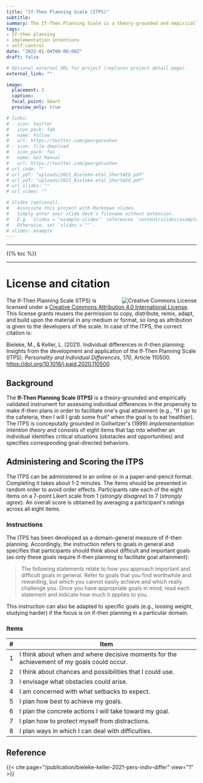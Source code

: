 ```yaml
---
title: "If-Then Planning Scale (ITPS)"
subtitle: 
summary: The If-Then Planning Scale is a theory-grounded and empirically validated instrument for assesssing the propensity to think about when, where, and how to act towards a goal.
tags:
- If-then planning
- implementation intentions
- self-control
date: "2022-01-04T00:00:00Z"
draft: false

# Optional external URL for project (replaces project detail page).
external_link: ""

image:
  placement: 2
  caption: 
  focal_point: Smart
  preview_only: true

# links:
# - icon: twitter
#   icon_pack: fab
#   name: Follow
#   url: https://twitter.com/georgecushen
# - icon: file-download
#   icon_pack: fas
#   name: Get Manual
#   url: https://twitter.com/georgecushen
# url_code: ""
# url_pdf: "uploads/2021_Bieleke-etal_ShortAEQ.pdf"
# url_pdf: "uploads/2021_Bieleke-etal_ShortAEQ.pdf"
# url_slides: ""
# url_video: ""

# Slides (optional).
#   Associate this project with Markdown slides.
#   Simply enter your slide deck's filename without extension.
#   E.g. `slides = "example-slides"` references `content/slides/example-slides.md`.
#   Otherwise, set `slides = ""`.
# slides: example
---
```


***
{{% toc %}}
***

# License and citation
<a rel="license" href="http://creativecommons.org/licenses/by/4.0/" target="_blank"><img alt="Creative Commons License" style="float: right; border-width:0; margin-left: 10px; margin-top: 0px; amrgin-bottom: 0px" src="https://i.creativecommons.org/l/by/4.0/88x31.png" /></a>The If-Then Planning Scale (ITPS) is licensed under a <a rel="license" href="http://creativecommons.org/licenses/by/4.0/" target="_blank">Creative Commons Attribution 4.0 International License</a>. This license grants reusers the permission to copy, distribute, remix, adapt, and build upon the material in any medium or format, so long as attribution is given to the developers of the scale. In case of the ITPS, the correct citation is:

Bieleke, M., & Keller, L. (2021). Individual differences in if-then planning: Insights from the development and application of the If-Then Planning Scale (ITPS). *Personality and Individual Differences*, *170*, Article 110500. https://doi.org/10.1016/j.paid.2020.110500



## Background 

The **If-Then Planning Scale (ITPS)** is a theory-grounded and empirically validated instrument for assessing individual differences in the propensity to make if-then plans in order to facilitate one's goal attainment (e.g., "If I go to the cafeteria, then I will I grab some fruit" when the goal is to eat healthier). The ITPS is conceputally grounded in Gollwitzer's (1999) *implemenentation intention theory* and consists of eight items that tap into whether an individual identifies critical situations (obstacles and opportunities) and specifies corresponding goal-directed behaviors.


## Administering and Scoring the ITPS

The ITPS can be administered in an online or in a paper-and-pencil format. Completing it takes about 1-2 minutes. The items should be presented in random order to avoid order effects. Participants rate each of the eight items on a 7-point Likert scale from 1 (*strongly disagree*) to 7 (*strongly agree*). An overall score is obtained by averaging a participant's ratings across all eight items. 

### Instructions 

The ITPS has been developed as a domain-general measure of if-then planning. Accordingly, the instruction refers to goals in general and specifies that participants should think about difficult and important goals (as only these goals require if-then planning to facilitate goal attainment):

> The following statements relate to how you approach important and difficult goals in general. Refer to goals that you find worthwhile and rewarding, but which you cannot easily achieve and which really challenge you. Once you have appropriate goals in mind, read each statement and indicate how much it applies to you.

This instruction can also be adapted to specific goals (e.g., loosing weight, studying harder) if the focus is on if-then planning in a particular domain. 

### Items

| # | Item |
| - | - |
| 1 | I think about when and where decisive moments for the achievement of my goals could occur. |
| 2 | I think about chances and possibilities that I could use. |
| 3 | I envisage what obstacles could arise. |
| 4 | I am concerned with what setbacks to expect. |
| 5 | I plan how best to achieve my goals. |
| 6 | I plan the concrete actions I will take toward my goal. |
| 7 | I plan how to protect myself from distractions. |
| 8 | I plan ways in which I can deal with difficulties. |

## Reference
{{< cite page="/publication/bieleke-keller-2021-pers-indiv-differ" view="1" >}}